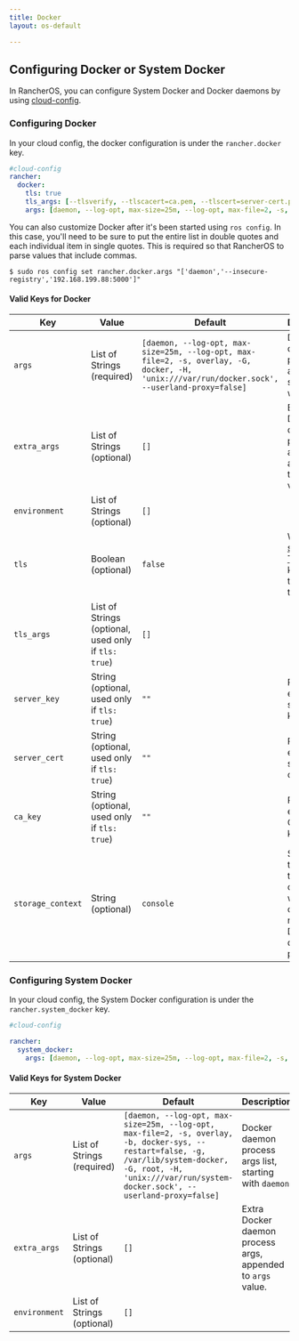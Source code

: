 ```yaml
---
title: Docker
layout: os-default

---
```


## Configuring Docker or System Docker

In RancherOS, you can configure System Docker and Docker daemons by using [cloud-config]({{site.baseurl}}/os/cloud-config/). 

### Configuring Docker

In your cloud config, the docker configuration is under the `rancher.docker` key. 

```yaml
#cloud-config
rancher:
  docker:
    tls: true
    tls_args: [--tlsverify, --tlscacert=ca.pem, --tlscert=server-cert.pem, --tlskey=server-key.pem, '-H=0.0.0.0:2376']
    args: [daemon, --log-opt, max-size=25m, --log-opt, max-file=2, -s, overlay, -G, docker, -H, 'unix:///var/run/docker.sock', --userland-proxy=false]
```    

You can also customize Docker after it's been started using `ros config`. In this case, you'll need to be sure to put the entire list in double quotes and each individual item in single quotes. This is required so that RancherOS to parse values that include commas.

```
$ sudo ros config set rancher.docker.args "['daemon','--insecure-registry','192.168.199.88:5000']"
```

#### Valid Keys for Docker

Key | Value | Default | Description
---|---|---| ---
`args` | List of Strings (required)|  `[daemon, --log-opt, max-size=25m, --log-opt, max-file=2, -s, overlay, -G, docker, -H, 'unix:///var/run/docker.sock', --userland-proxy=false]` | Docker daemon process args list, starting with `daemon`. 
`extra_args` | List of Strings (optional) |  `[]`| Extra Docker daemon process args, appended to `args` value. 
`environment` | List of Strings (optional) |`[]` | 
`tls` | Boolean (optional) | `false` | When [setting up TLS]({{site.baseurl}}/os/configuration/setting-up-docker-tls/), this key needs to be set to true.
`tls_args` | List of Strings (optional, used only if `tls: true`) | `[]` | 
`server_key` | String (optional, used only if `tls: true`)| `""` | PEM encoded server TLS key. 
`server_cert` | String (optional, used only if `tls: true`) | `""` | PEM encoded server TLS certificate.
`ca_key` | String (optional, used only if `tls: true`) | `""` | PEM encoded CA TLS key. 
`storage_context` | String  (optional) | `console` | Specifies the name of the system container in whose context to run the Docker daemon process. 

### Configuring System Docker

In your cloud config, the System Docker configuration is under the `rancher.system_docker` key. 

```yaml
#cloud-config

rancher:
  system_docker:
    args: [daemon, --log-opt, max-size=25m, --log-opt, max-file=2, -s, overlay, -b, docker-sys, --restart=false, -g, /var/lib/system-docker, -G, root, -H, 'unix:///var/run/system-docker.sock', --userland-proxy=false]
```
     
#### Valid Keys for System Docker

Key | Value | Default | Description
---|---|---| ---
`args` | List of Strings (required)|  `[daemon, --log-opt, max-size=25m, --log-opt, max-file=2, -s, overlay, -b, docker-sys, --restart=false, -g, /var/lib/system-docker, -G, root, -H, 'unix:///var/run/system-docker.sock', --userland-proxy=false]` | Docker daemon process args list, starting with `daemon`. 
`extra_args` | List of Strings (optional) |  `[]`| Extra Docker daemon process args, appended to `args` value. 
`environment` | List of Strings (optional) |`[]` | 

